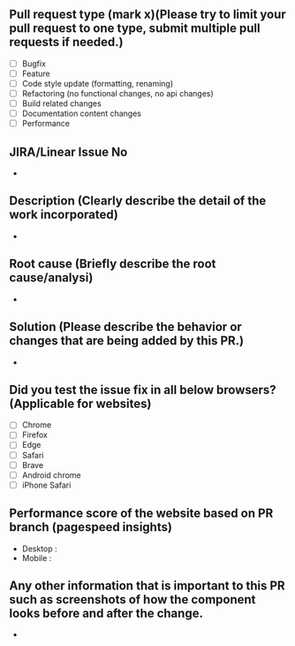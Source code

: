 ## Pull request type (mark x)(Please try to limit your pull request to one type, submit multiple pull requests if needed.)

- [ ] Bugfix
- [ ] Feature
- [ ] Code style update (formatting, renaming)
- [ ] Refactoring (no functional changes, no api changes)
- [ ] Build related changes
- [ ] Documentation content changes
- [ ] Performance

## JIRA/Linear Issue No

-

## Description (Clearly describe the detail of the work incorporated)

-

## Root cause (Briefly describe the root cause/analysi)

-

## Solution (Please describe the behavior or changes that are being added by this PR.)

-

## Did you test the issue fix in all below browsers? (Applicable for websites)

- [ ] Chrome
- [ ] Firefox
- [ ] Edge
- [ ] Safari
- [ ] Brave
- [ ] Android chrome
- [ ] iPhone Safari

## Performance score of the website based on PR branch (pagespeed insights)

- Desktop :
- Mobile :

## Any other information that is important to this PR such as screenshots of how the component looks before and after the change.

-
